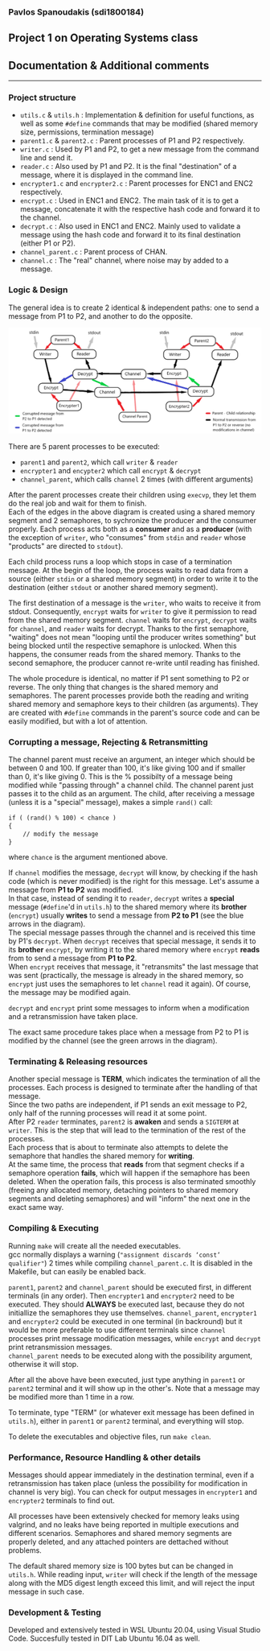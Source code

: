 ### Pavlos Spanoudakis (sdi1800184)
## Project 1 on Operating Systems class
## Documentation & Additional comments
***
### Project structure
- `utils.c` & `utils.h` : Implementation & definition for useful functions, as well as some `#define` commands that may be modified (shared memory size, permissions, termination message)
- `parent1.c` & `parent2.c` : Parent processes of P1 and P2 respectively. 
- `writer.c` : Used by P1 and P2, to get a new message from the command line and send it.
- `reader.c` : Also used by P1 and P2. It is the final "destination" of a message, where it is displayed in the command line.
- `encrypter1.c` and `encrypter2.c` : Parent processes for ENC1 and ENC2 respectively.
- `encrypt.c` : Used in ENC1 and ENC2. The main task of it is to get a message, concatenate it with the respective hash code and forward it to the channel.
- `decrypt.c` : Also used in ENC1 and ENC2. Mainly used to validate a message using the hash code and forward it to its final destination (either P1 or P2).
- `channel_parent.c` : Parent process of CHAN.
- `channel.c` : The "real" channel, where noise may by added to a message.

### Logic & Design
The general idea is to create 2 identical & independent paths: one to send a message from P1 to P2, and another to do the opposite. 

![Diagram](osproject.png)

There are 5 parent processes to be executed:
- `parent1` and `parent2`, which call `writer` & `reader`
- `encrypter1` and `encypter2` which call `encrypt` & `decrypt`
- `channel_parent`, which calls `channel` 2 times (with different arguments)

After the parent processes create their children using `execvp`, they let them do the real job and wait for them to finish.  
Each of the edges in the above diagram is created using a shared memory segment and 2 semaphores, to sychronize the producer and the consumer properly. Each process acts both as a **consumer** and as a **producer** (with the exception of `writer`, who "consumes" from `stdin` and `reader` whose "products" are directed to `stdout`).  

Each child process runs a loop which stops in case of a termination message. At the begin of the loop, the process waits to read data from a source (either `stdin` or a shared memory segment) in order to write it to the destination (either `stdout` or another shared memory segment).

The first destination of a message is the `writer`, who waits to receive it from stdout. Consequently, `encrypt` waits for `writer` to give it permission to read from the shared memory segment. `channel` waits for `encrypt`, `decrypt` waits for `channel`, and `reader` waits for decrypt. Thanks to the first semaphore, "waiting" does not mean "looping until the producer writes something" but being blocked until the respective semaphore is unlocked. When this happens, the consumer reads from the shared memory. Thanks to the second semaphore, the producer cannot re-write until reading has finished.  

The whole procedure is identical, no matter if P1 sent something to P2 or reverse.
The only thing that changes is the shared memory and semaphores. The parent processes provide both the reading and writing shared memory and semaphore keys to their children (as arguments). They are created with `#define` commands in the parent's source code and can be easily modified, but with a lot of attention.

### Corrupting a message, Rejecting & Retransmitting
The channel parent must receive an argument, an integer which should be between 0 and 100. If greater than 100, it's like giving 100 and if smaller than 0, it's like giving 0. This is the % possibilty of a message being modified while "passing through" a channel child. The channel parent just passes it to the child as an argument. The child, after receiving a message (unless it is a "special" message), makes a simple `rand()` call:  

    if ( (rand() % 100) < chance )
    {
        // modify the message
    }

where `chance` is the argument mentioned above.  

If `channel` modifies the message, `decrypt` will know, by checking if the hash code (which is never modified) is the right for this message. Let's assume a message from **P1 to P2** was modified.  
In that case, instead of sending it to `reader`, `decrypt` writes a **special** message (`#define`'d in `utils.h`) to the shared memory where its **brother** (`encrypt`) usually **writes** to send a message from **P2 to P1** (see the blue arrows in the diagram).  
The special message passes through the channel and is received this time by P1's `decrypt`. When `decrypt` receives that special message, it sends it to its **brother** `encrypt`, by writing it to the shared memory where `encrypt` **reads** from to send a message from **P1 to P2**.  
When `encrypt` receives that message, it "retransmits" the last message that was sent (practically, the message is already in the shared memory, so `encrypt` just uses the semaphores to let `channel` read it again). Of course, the message may be modified again.  

`decrypt` and `encrypt` print some messages to inform when a modification and a retransmission have taken place.  

The exact same procedure takes place when a message from P2 to P1 is modified by the channel (see the green arrows in the diagram).

### Terminating & Releasing resources
Another special message is **TERM**, which indicates the termination of all the processes. Each process is designed to terminate after the handling of that message.   
Since the two paths are independent, if P1 sends an exit message to P2, only half of the running processes will read it at some point.  
After P2 `reader` terminates, `parent2` is **awaken** and sends a `SIGTERM` at `writer`. This is the step that will lead to the termination of the rest of the processes.  
Each process that is about to terminate also attempts to delete the semaphore that handles the shared memory for **writing**.  
At the same time, the process that **reads** from that segment checks if a semaphore operation **fails**, which will happen if the semaphore has been deleted. When the operation fails, this process is also terminated smoothly (freeing any allocated memory, detaching pointers to shared memory segments and deleting semaphores) and will "inform" the next one in the exact same way.

### Compiling & Executing
Running `make` will create all the needed executables.  
gcc normally displays a warning (`"assignment discards ‘const’ qualifier"`) 2 times while compiling `channel_parent.c`. It is disabled in the Makefile, but can easily be enabled back.

`parent1`, `parent2` and `channel_parent` should be executed first, in different terminals (in any order). Then `encrypter1` and `encrypter2` need to be executed. They should **ALWAYS** be executed last, because they do not initiallize the semaphores they use themselves. `channel_parent`, `encrypter1` and `encrypter2` could be executed in one terminal (in backround) but it would be more preferable to use different terminals since `channel` processes print message modification messages, while `encrypt` and `decrypt` print retransmission messages.  
`channel_parent` needs to be executed along with the possibility argument, otherwise it will stop.

After all the above have been executed, just type anything in `parent1` or `parent2` terminal and it will show up in the other's. Note that a message may be modified more than 1 time in a row.

To terminate, type "TERM" (or whatever exit message has been defined in `utils.h`), either in `parent1` or `parent2` terminal, and everything will stop.

To delete the executables and objective files, run `make clean`.

### Performance, Resource Handling & other details
Messages should appear immediately in the destination terminal, even if a retransmission has taken place (unless the possibility for modification in channel is very big). You can check for output messages in `encrypter1` and `encrypter2` terminals to find out.

All processes have been extensively checked for memory leaks using valgrind, and no leaks have being reported in multiple executions and different scenarios.
Semaphores and shared memory segments are properly deleted, and any attached pointers are dettached without problems.

The default shared memory size is 100 bytes but can be changed in `utils.h`. While reading input, `writer` will check if the length of the message along with the MD5 digest length exceed this limit, and will reject the input message in such case.

### Development & Testing
Developed and extensively tested in WSL Ubuntu 20.04, using Visual Studio Code. Succesfully tested in DIT Lab Ubuntu 16.04 as well.